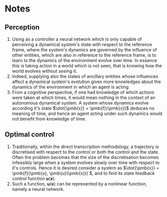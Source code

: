 # Notes

## Perception

1. Using as a controller a neural network which is only capable of perceiving a dynamical system's state with respect to the reference frame, where the system's dynamics are governed by the influence of other entities, which are also in reference to the reference frame, is to learn to the dynamics of the environment evolve over time. In essence this is taking action in a world which is not seen, that is knowing how the world evolves without *seeing* it.
2. Indeed, supplying also the states of ancillary entities whose influences affect a dynamical system's evolution gives more knowledges about the dynamics of the environment in which an agent is acting
3. From a cognitive perspective, if one had knowledge of which actions were taken at which times, it would mean nothing in the context of an autonomous dynamical system. A system whose dynamics evolve according it's state $\dot{\pmb{x}} = \pmb{f}(\pmb{x})$ deduces no meaning of time, and hence an agent acting under such dynamics would not benefit from knowledge of time.

## Optimal control

1. Traditionally, within the direct transcription methodology, a trajectory is discretised with respect to the control or both the control and the state. Often the problem becomes that the size of the discretisation becomes infeasibly large when a system evolves slowly over time with respect to it's controls. Hence it is desired consider a system as $\dot{\pmb{x}} = \pmb{f}(\pmb{x}, \pmb{u}(\pmb{x})) $, and to find its state feedback control function $\pmb{u}(\pmb{x})$.
2. Such a function, $\pmb{u}(\pmb{x})$ can be represented by a nonlinear function, namely a neural network.
